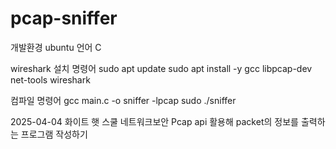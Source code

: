 # pcap-sniffer

개발환경 
ubuntu 
언어 C

wireshark 설치 명령어 
sudo apt update 
sudo apt install -y gcc libpcap-dev net-tools wireshark

컴파일 명령어 
gcc main.c -o sniffer -lpcap
sudo ./sniffer


2025-04-04 화이트 햇 스쿨 네트워크보안 Pcap api 활용해 packet의 정보를 출력하는 프로그램 작성하기
